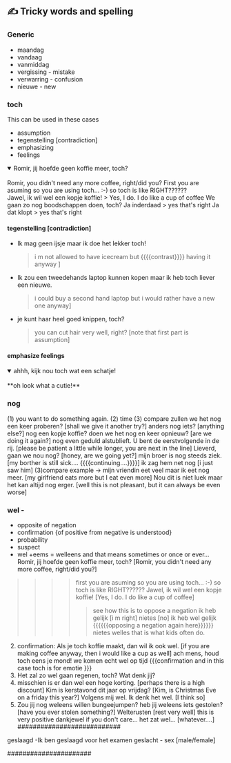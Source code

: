 ## :writing_hand: Tricky words and spelling

### Generic
- maandag
- vandaag
- vanmiddag
- vergissing - mistake
- verwarring - confusion
- nieuwe - new

### toch
This can be used in these cases
- assumption 
- tegenstelling [contradiction]
- emphasizing  
- feelings  
<details open>
<summary>Romir, jij hoefde geen koffie meer, toch? </summary>
<br>
Romir, you didn't need any more coffee, right/did you?
First you are asuming so you are using toch... :-) so toch is like RIGHT??????
</details>
Jawel, ik wil wel een kopje koffie! 
    >  Yes, I do. I do like a cup of coffee
We gaan zo nog boodschappen doen, toch?
Ja inderdaad 
    > yes that's right
Ja dat klopt 
    > yes that's right  

#### tegenstelling [contradiction]
- Ik mag geen ijsje maar ik doe het lekker toch!  
    > i m not allowed to have icecream but {{{{contrast}}}} having it anyway ]
- Ik zou een tweedehands laptop kunnen kopen maar ik heb toch liever een nieuwe.
    > i could buy a second hand laptop but i would rather have a new one anyway]
- je kunt haar heel goed knippen, toch?  
    > you can cut hair very well, right? [note that first part is assumption]

#### emphasize feelings

<details open>
<summary>ahhh, kijk nou toch wat een schatje! </summary>
<br>
**oh look what a cutie!**
</details>

### nog
(1) you want to do something again. (2) time (3) compare
zullen we het nog een keer proberen? [shall we give it another try?]
anders nog iets? [anything else?]
nog een kopje koffie?
doen we het nog en keer opnieuw? [are we doing it again?]
nog even geduld alstublieft. U bent de eerstvolgende in de rij.
[please be patient a little while longer, you are next in the line]
Lieverd, gaan we nou nog? [honey, are we going yet?]
mijn broer is nog steeds ziek. [my borther is still sick.... {{{{continuing....}}}}]
ik zag hem net nog [i just saw him]
(3)compare example -> mijn vriendin eet veel maar ik eet nog meer. [my girlfriend eats more but I eat even more]
Nou dit is niet luek maar het kan altijd nog erger. [well this is not pleasant, but it can always be even worse]

### wel - 

- opposite of negation 
- confirmation  {of positive from negative is understood} 
- probability 
- suspect 
- wel +eems = welleens and that means sometimes or once or ever...
Romir, jij hoefde geen koffie meer, toch? [Romir, you didn't need any more coffee, right/did you?]
>>>> first you are asuming so you are using toch... :-) so toch is like RIGHT??????
Jawel, ik wil wel een kopje koffie! [Yes, I do. I do like a cup of coffee]
>>>>>see how this is to oppose a negation
ik heb gelijk [i m right]
nietes [no]
ik heb wel gelijk {{{{{{opposing a negation again here}}}}}}
nietes
welles
that is what kids often do.
2. confirmation: Als je toch koffie maakt, dan wil ik ook wel. [if you are making coffee anyway, then i would like a cup as well]
ach mens, houd toch eens je mond! we komen echt wel op tijd {{{confirmation and in this case toch is for emotie }}}
3. Het zal zo wel gaan regenen, toch? Wat denk jij?
4. misschien is er dan wel een hoge korting. [perhaps there is a high discount]
Kim is kerstavond dit jaar op vrijdag? [Kim, is Christmas Eve on a friday this year?]
Volgens mij wel. Ik denk het wel. [I think so]
5. Zou jij nog weleens willen bungeejumpen?
heb jij weleens iets gestolen? [have you ever stolen something?]
Welterusten [rest very well] this is very positive
dankjewel
if you don't care... het zat wel... [whatever....]
###########################

geslaagd -Ik ben geslaagd voor het examen
geslacht -  sex [male/female]

######################
